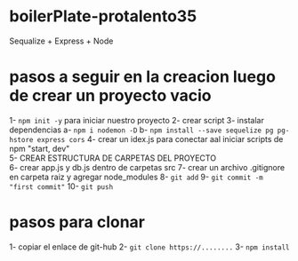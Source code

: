 # boilerPlate-protalento35
Sequalize + Express + Node
# pasos a seguir en la creacion luego de crear un proyecto vacio
1- `npm init -y` para iniciar nuestro proyecto
2- crear script
3- instalar dependencias
    a- `npm i nodemon -D`
    b- `npm install --save sequelize pg pg-hstore express cors`
4-  crear un idex.js para conectar aal iniciar scripts de npm "start, dev"  
5-  CREAR ESTRUCTURA DE CARPETAS DEL PROYECTO   
6- crear app.js y db.js dentro de carpetas src
7- crear un archivo .gitignore en carpeta raiz y agregar node_modules
8- `git add`
9- `git commit -m "first commit"`
10- `git push`
# pasos para clonar

1- copiar el enlace de git-hub
2- `git clone https://........`
3- `npm install` 
